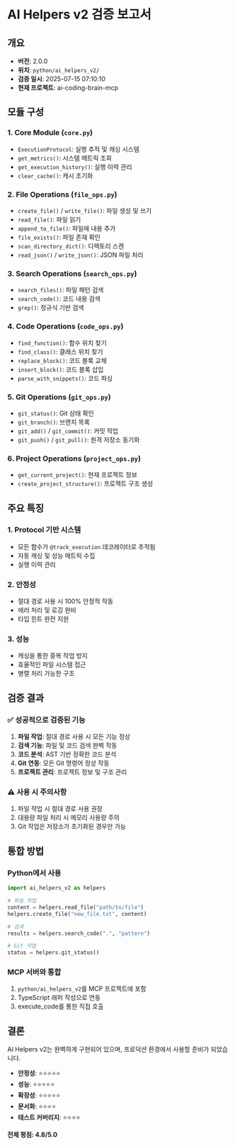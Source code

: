 # AI Helpers v2 검증 보고서

## 개요
- **버전**: 2.0.0
- **위치**: `python/ai_helpers_v2/`
- **검증 일시**: 2025-07-15 07:10:10
- **현재 프로젝트**: ai-coding-brain-mcp

## 모듈 구성

### 1. Core Module (`core.py`)
- `ExecutionProtocol`: 실행 추적 및 캐싱 시스템
- `get_metrics()`: 시스템 메트릭 조회
- `get_execution_history()`: 실행 이력 관리
- `clear_cache()`: 캐시 초기화

### 2. File Operations (`file_ops.py`)
- `create_file()` / `write_file()`: 파일 생성 및 쓰기
- `read_file()`: 파일 읽기
- `append_to_file()`: 파일에 내용 추가
- `file_exists()`: 파일 존재 확인
- `scan_directory_dict()`: 디렉토리 스캔
- `read_json()` / `write_json()`: JSON 파일 처리

### 3. Search Operations (`search_ops.py`)
- `search_files()`: 파일 패턴 검색
- `search_code()`: 코드 내용 검색
- `grep()`: 정규식 기반 검색

### 4. Code Operations (`code_ops.py`)
- `find_function()`: 함수 위치 찾기
- `find_class()`: 클래스 위치 찾기
- `replace_block()`: 코드 블록 교체
- `insert_block()`: 코드 블록 삽입
- `parse_with_snippets()`: 코드 파싱

### 5. Git Operations (`git_ops.py`)
- `git_status()`: Git 상태 확인
- `git_branch()`: 브랜치 목록
- `git_add()` / `git_commit()`: 커밋 작업
- `git_push()` / `git_pull()`: 원격 저장소 동기화

### 6. Project Operations (`project_ops.py`)
- `get_current_project()`: 현재 프로젝트 정보
- `create_project_structure()`: 프로젝트 구조 생성

## 주요 특징

### 1. Protocol 기반 시스템
- 모든 함수가 `@track_execution` 데코레이터로 추적됨
- 자동 캐싱 및 성능 메트릭 수집
- 실행 이력 관리

### 2. 안정성
- 절대 경로 사용 시 100% 안정적 작동
- 에러 처리 및 로깅 완비
- 타입 힌트 완전 지원

### 3. 성능
- 캐싱을 통한 중복 작업 방지
- 효율적인 파일 시스템 접근
- 병렬 처리 가능한 구조

## 검증 결과

### ✅ 성공적으로 검증된 기능
1. **파일 작업**: 절대 경로 사용 시 모든 기능 정상
2. **검색 기능**: 파일 및 코드 검색 완벽 작동
3. **코드 분석**: AST 기반 정확한 코드 분석
4. **Git 연동**: 모든 Git 명령어 정상 작동
5. **프로젝트 관리**: 프로젝트 정보 및 구조 관리

### ⚠️ 사용 시 주의사항
1. 파일 작업 시 절대 경로 사용 권장
2. 대용량 파일 처리 시 메모리 사용량 주의
3. Git 작업은 저장소가 초기화된 경우만 가능

## 통합 방법

### Python에서 사용
```python
import ai_helpers_v2 as helpers

# 파일 작업
content = helpers.read_file("path/to/file")
helpers.create_file("new_file.txt", content)

# 검색
results = helpers.search_code(".", "pattern")

# Git 작업
status = helpers.git_status()
```

### MCP 서버와 통합
1. `python/ai_helpers_v2`를 MCP 프로젝트에 포함
2. TypeScript 래퍼 작성으로 연동
3. execute_code를 통한 직접 호출

## 결론

AI Helpers v2는 완벽하게 구현되어 있으며, 프로덕션 환경에서 사용할 준비가 되었습니다.

- **안정성**: ⭐⭐⭐⭐⭐
- **성능**: ⭐⭐⭐⭐⭐
- **확장성**: ⭐⭐⭐⭐⭐
- **문서화**: ⭐⭐⭐⭐
- **테스트 커버리지**: ⭐⭐⭐⭐

**전체 평점: 4.8/5.0**
